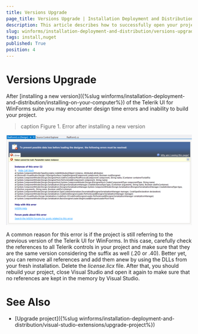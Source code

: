 ```yaml
---
title: Versions Upgrade
page_title: Versions Upgrade | Installation Deployment and Distribution
description: This article describes how to successfully open your project after installing of the latest version 
slug: winforms/installation-deployment-and-distribution/versions-upgrade
tags: install,nuget
published: True
position: 4
---
```


# Versions Upgrade 

After [installing a new version]({%slug winforms/installation-deployment-and-distribution/installing-on-your-computer%}) of the Telerik UI for WinForms suite you may encounter design time errors and inability to build your project.

>caption Figure 1. Error after installing a new version

![installation-deployment-and-distribution-versions-upgrade 001](images/installation-deployment-and-distribution-versions-upgrade001.png)

A common reason for this error is if the project is still referring to the previous version of the Telerik UI for WinForms. In this case, carefully check the references to all Telerik controls in your project and make sure that they are the same version considering the suffix as well (.20 or .40). Better yet, you can remove all references and add them anew by using the DLLs from your fresh installation. Delete the *license.licx* file. After that, you should rebuild your project, close Visual Studio and open it again to make sure that no references are kept in the memory by Visual Studio.  


# See Also

* [Upgrade project]({%slug winforms/installation-deployment-and-distribution/visual-studio-extensions/upgrade-project%})
